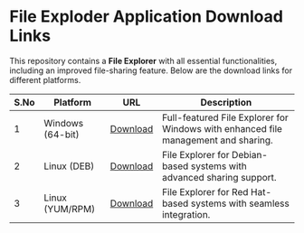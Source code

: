 # File Exploder Application Download Links
This repository contains a **File Explorer** with all essential functionalities, including an improved file-sharing feature. Below are the download links for different platforms.

| S.No | Platform         | URL                                                                                            | Description                                                                        |
| ---- | ---------------- | ---------------------------------------------------------------------------------------------- | ---------------------------------------------------------------------------------- |
| 1    | Windows (64-bit) | [Download](https://drive.google.com/file/d/1k0ZYCBd9Ges9iZNPCpGPa-E4MVVk-VaJ/view?usp=sharing) | Full-featured File Explorer for Windows with enhanced file management and sharing. |
| 2    | Linux (DEB)      | [Download](https://drive.google.com/file/d/1mQsaWLjrbCiyx95-lprKou1UGCKdsL_6/view?usp=sharing) | File Explorer for Debian-based systems with advanced sharing support.              |
| 3    | Linux (YUM/RPM)  | [Download](https://drive.google.com/file/d/1zXrRq3iE6FlGjfTy4KP3w_loKyBOQvkC/view?usp=sharing) | File Explorer for Red Hat-based systems with seamless integration.                 |
